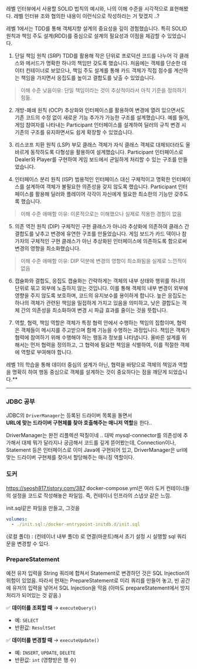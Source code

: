 레벨 인터뷰에서 사용할 SOLID 법칙의 예시와, 나의 이해 수준을 시각적으로 표현해봤다.
레벨 인터뷰 조와 협의한 내용이 이런식으로 작성하라는 거 맞겠지 ..?

레벨 1에서는 TDD를 통해 객체지향 설계의 중요성을 깊이 경험했습니다. 특히 SOLID 원칙과 책임 주도 설계(RDD)를 중심으로 설계의 필요성과 이점을 체감할 수 있었습니다.

  

1. 단일 책임 원칙 (SRP) TDD를 활용해 작은 단위로 프로덕션 코드를 나누어 각 클래스와 메서드가 명확한 하나의 책임만 갖도록 했습니다. 처음에는 객체를 단순한 데이터 컨테이너로 보았으나, 책임 주도 설계를 통해 카드 객체가 직접 점수를 계산하는 책임을 가지면서 응집도를 높이고 결합도를 낮출 수 있었습니다.
    

> 이해 수준 낮음이유: 단일 책임이라는 것이 추상적이라서 아직 기준을 정의하기 힘듦.

2. 개방-폐쇄 원칙 (OCP) 추상화와 인터페이스를 활용하여 변경에 열려 있으면서도 기존 코드의 수정 없이 새로운 기능 추가가 가능한 구조를 설계했습니다. 예를 들어, 게임 참여자를 나타내는 Participant 인터페이스를 설계하여 딜러의 규칙 변경 시 기존의 구조를 유지하면서도 쉽게 확장할 수 있었습니다.
    

  

3. 리스코프 치환 원칙 (LSP) 부모 클래스 객체가 자식 클래스 객체로 대체되더라도 올바르게 동작하도록 다형성을 활용하여 설계했습니다. Participant 인터페이스로 Dealer와 Player를 구현하여 게임 보드에서 균일하게 처리할 수 있는 구조를 만들었습니다.
    

  

4. 인터페이스 분리 원칙 (ISP) 범용적인 인터페이스 대신 구체적이고 명확한 인터페이스를 설계하여 객체가 불필요한 의존성을 갖지 않도록 했습니다. Participant 인터페이스를 활용해 딜러와 플레이어 각각이 자신에게 필요한 최소한의 기능만 갖추도록 했습니다.
    

> 이해 수준 애매함 이유: 이론적으로는 이해했으나 실제로 적용한 경험이 없음

5. 의존 역전 원칙 (DIP) 구체적인 구현 클래스가 아니라 추상화에 의존하여 클래스 간 결합도를 낮추고 변경에 유연한 구조를 만들었습니다. 게임 보드가 카드 덱이나 참가자의 구체적인 구현 클래스가 아닌 추상화된 인터페이스에 의존하도록 함으로써 변경의 영향을 최소화했습니다.
    

> 이해 수준 애매함 이유: DIP 덕분에 변경의 영향이 최소화됨을 실제로 느낀적이 없음

6. 캡슐화와 결합도, 응집도 캡슐화는 간략하게는 객체의 내부 상태와 행위를 하나의 단위로 묶고 외부에 노출하지 않는 것입니다. 이를 통해 객체의 내부 변경이 외부에 영향을 주지 않도록 보호하며, 코드의 유지보수를 용이하게 합니다. 높은 응집도는 하나의 객체가 관련된 책임을 밀접하게 가지고 있음을 의미하고, 낮은 결합도는 객체 간의 의존성을 최소화하여 변경 시 파급 효과를 줄이는 것을 뜻합니다.
    

  

7. 역할, 협력, 책임 역할은 객체가 특정 협력 안에서 수행하는 책임의 집합이며, 협력은 객체들이 메시지를 주고받으며 함께 기능을 수행하는 과정입니다. 책임은 객체가 협력에 참여하기 위해 수행해야 하는 행동과 정보를 나타냅니다. 올바른 설계를 위해서는 먼저 협력을 정의하고, 그 협력에 필요한 책임을 식별하여, 이를 적절한 객체에 역할로 부여해야 합니다.
    

  

레벨 1의 학습을 통해 데이터 중심의 설계가 아닌, 협력을 바탕으로 객체의 책임과 역할을 명확히 하여 행동 중심으로 객체를 설계하는 것이 중요하다는 점을 깨닫게 되었습니다.**





---


### JDBC 공부
JDBC의 `DriverManager`는 등록된 드라이버 목록을 돌면서  
**URL에 맞는 드라이버 구현체를 찾아 호출해주는 매니저 역할**을 한다..

DriverManager는 완전 리플렉션 떡칠이네 .. 대박
mysql-connector를 의존성에 추가해서 대체 뭐가 달라지나 궁금해서 코드를 깊게 뜯어봤는데, Connection이나, Statement 등은 인터페이스로 이미 Java에 구현되어 있고,
DriverManager은 url에 맞는 드라이버 구현체를 찾아서 할당해주는 매니징 역할이다.


### 도커
https://seosh817.tistory.com/387
docker-compose.yml은 여러 도커 컨테이너들의 설정을 코드로 작성해놓은 파일임. 즉, 컨테이너 인프라의 스냅샷 같은 느낌.

init.sql같은 파일을 만들고, 그것을 
```yml
volumes:  
  - ./init.sql:/docker-entrypoint-initdb.d/init.sql
```

(로컬 폴더) : (컨테이너 내부 폴더) 로 연결(마운트)해서
초기 설정 시 실행할 sql 쿼리문을 변경할 수 있다.


### PrepareStatement
예전 유저 입력을 String 쿼리에 합쳐서 Statement로 변경하던 것은 SQL Injection의 위험이 있었음.
따라서 현재는 PrepareStatement로 미리 쿼리를 만들어 놓고, 빈 공간에 유저의 입력을 넣어서 SQL Injection을 막음 (아마도 prepareStatement에서 방지 처리가 되어있는 것 같음.)


✅ **데이터를 조회할 때** → `executeQuery()`

- 예: `SELECT`
- 반환값: `ResultSet`

✅ **데이터를 변경할 때** → `executeUpdate()`

- 예: `INSERT`, `UPDATE`, `DELETE`
- 반환값: `int` (영향받은 행 수)